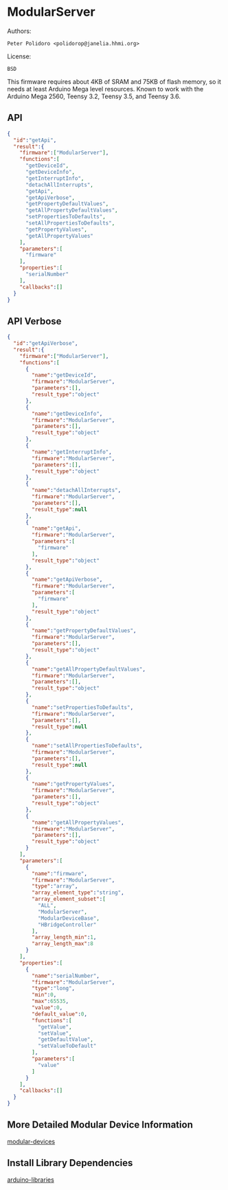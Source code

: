 # ModularServer

Authors:

    Peter Polidoro <polidorop@janelia.hhmi.org>

License:

    BSD

This firmware requires about 4KB of SRAM and 75KB of flash memory, so
it needs at least Arduino Mega level resources. Known to work with the
Arduino Mega 2560, Teensy 3.2, Teensy 3.5, and Teensy 3.6.

## API

```json
{
  "id":"getApi",
  "result":{
    "firmware":["ModularServer"],
    "functions":[
      "getDeviceId",
      "getDeviceInfo",
      "getInterruptInfo",
      "detachAllInterrupts",
      "getApi",
      "getApiVerbose",
      "getPropertyDefaultValues",
      "getAllPropertyDefaultValues",
      "setPropertiesToDefaults",
      "setAllPropertiesToDefaults",
      "getPropertyValues",
      "getAllPropertyValues"
    ],
    "parameters":[
      "firmware"
    ],
    "properties":[
      "serialNumber"
    ],
    "callbacks":[]
  }
}
```

## API Verbose

```json
{
  "id":"getApiVerbose",
  "result":{
    "firmware":["ModularServer"],
    "functions":[
      {
        "name":"getDeviceId",
        "firmware":"ModularServer",
        "parameters":[],
        "result_type":"object"
      },
      {
        "name":"getDeviceInfo",
        "firmware":"ModularServer",
        "parameters":[],
        "result_type":"object"
      },
      {
        "name":"getInterruptInfo",
        "firmware":"ModularServer",
        "parameters":[],
        "result_type":"object"
      },
      {
        "name":"detachAllInterrupts",
        "firmware":"ModularServer",
        "parameters":[],
        "result_type":null
      },
      {
        "name":"getApi",
        "firmware":"ModularServer",
        "parameters":[
          "firmware"
        ],
        "result_type":"object"
      },
      {
        "name":"getApiVerbose",
        "firmware":"ModularServer",
        "parameters":[
          "firmware"
        ],
        "result_type":"object"
      },
      {
        "name":"getPropertyDefaultValues",
        "firmware":"ModularServer",
        "parameters":[],
        "result_type":"object"
      },
      {
        "name":"getAllPropertyDefaultValues",
        "firmware":"ModularServer",
        "parameters":[],
        "result_type":"object"
      },
      {
        "name":"setPropertiesToDefaults",
        "firmware":"ModularServer",
        "parameters":[],
        "result_type":null
      },
      {
        "name":"setAllPropertiesToDefaults",
        "firmware":"ModularServer",
        "parameters":[],
        "result_type":null
      },
      {
        "name":"getPropertyValues",
        "firmware":"ModularServer",
        "parameters":[],
        "result_type":"object"
      },
      {
        "name":"getAllPropertyValues",
        "firmware":"ModularServer",
        "parameters":[],
        "result_type":"object"
      }
    ],
    "parameters":[
      {
        "name":"firmware",
        "firmware":"ModularServer",
        "type":"array",
        "array_element_type":"string",
        "array_element_subset":[
          "ALL",
          "ModularServer",
          "ModularDeviceBase",
          "HBridgeController"
        ],
        "array_length_min":1,
        "array_length_max":8
      }
    ],
    "properties":[
      {
        "name":"serialNumber",
        "firmware":"ModularServer",
        "type":"long",
        "min":0,
        "max":65535,
        "value":0,
        "default_value":0,
        "functions":[
          "getValue",
          "setValue",
          "getDefaultValue",
          "setValueToDefault"
        ],
        "parameters":[
          "value"
        ]
      }
    ],
    "callbacks":[]
  }
}
```

## More Detailed Modular Device Information

[modular-devices](https://github.com/janelia-modular-devices/modular-devices)

## Install Library Dependencies

[arduino-libraries](https://github.com/janelia-arduino/arduino-libraries)
